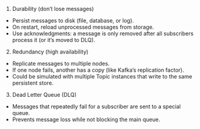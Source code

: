 1. Durability (don’t lose messages)
- Persist messages to disk (file, database, or log).
- On restart, reload unprocessed messages from storage.
- Use acknowledgments: a message is only removed after all subscribers process it (or it’s moved to DLQ).

2. Redundancy (high availability)
- Replicate messages to multiple nodes.
- If one node fails, another has a copy (like Kafka’s replication factor).
- Could be simulated with multiple Topic instances that write to the same persistent store.

3. Dead Letter Queue (DLQ)
- Messages that repeatedly fail for a subscriber are sent to a special queue.
- Prevents message loss while not blocking the main queue.